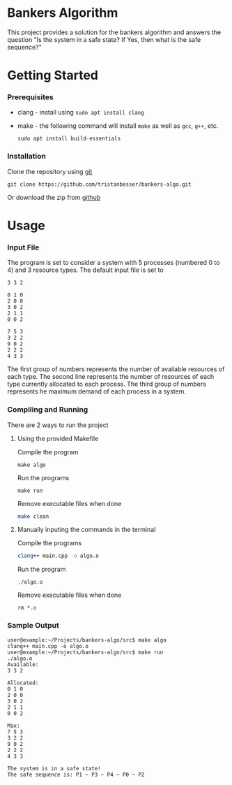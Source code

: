 # Bankers Algorithm

This project provides a solution for the bankers algorithm and answers the question
"Is the system in a safe state? If Yes, then what is the safe sequence?"

# Getting Started

### Prerequisites
* clang - install using `sudo apt install clang`
* make - the following command will install `make` as well as `gcc`, `g++`, etc.

    ```sudo apt install build-essentials```

### Installation
Clone the repository using [git](https://git-scm.com/downloads)
```
git clone https://github.com/tristanbesser/bankers-algo.git
```
Or download the zip from [github](https://github.com/tristanbesser/producer-consumer)

# Usage
### Input File
The program is set to consider a system with 5 processes (numbered 0 to 4) and 3 resource types.
The default input file is set to 
```
3 3 2

0 1 0
2 0 0
3 0 2
2 1 1
0 0 2

7 5 3
3 2 2
9 0 2
2 2 2
4 3 3
```
The first group of numbers represents the number of available resources of each type. The second line represents the number of resources of each type currently allocated to each process. The third group of numbers represents he maximum demand of each process in a system.

### Compiling and Running
There are 2 ways to run the project
1. Using the provided Makefile

    Compile the program
    ```
    make algo
    ```
    Run the programs
    ```
    make run
    ```

    Remove executable files when done
    ```bash
    make clean
    ```
2. Manually inputing the commands in the terminal
    
    Compile the programs
    ```bash
    clang++ main.cpp -o algo.o
    ```
    Run the program
    ```
    ./algo.o
    ```

    Remove executable files when done
    ```
    rm *.o
    ```

### Sample Output
```
user@example:~/Projects/bankers-algo/src$ make algo
clang++ main.cpp -o algo.o
user@example:~/Projects/bankers-algo/src$ make run
./algo.o
Available:
3 3 2 

Allocated:
0 1 0 
2 0 0 
3 0 2 
2 1 1 
0 0 2 

Max:
7 5 3 
3 2 2 
9 0 2 
2 2 2 
4 3 3 

The system is in a safe state!
The safe sequence is: P1 ~ P3 ~ P4 ~ P0 ~ P2
```
